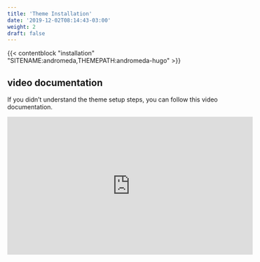 ```yaml
---
title: 'Theme Installation'
date: '2019-12-02T08:14:43-03:00'
weight: 2
draft: false
---
```


{{< contentblock "installation" "SITENAME:andromeda,THEMEPATH:andromeda-hugo" >}}

video documentation
-------------------

If you didn’t understand the theme setup steps, you can follow this video documentation.

<iframe allow="accelerometer; autoplay; encrypted-media; gyroscope; picture-in-picture" allowfullscreen="" frameborder="0" height="315" src="https://www.youtube.com/embed/jrkvirglgaQ" width="560"></iframe>